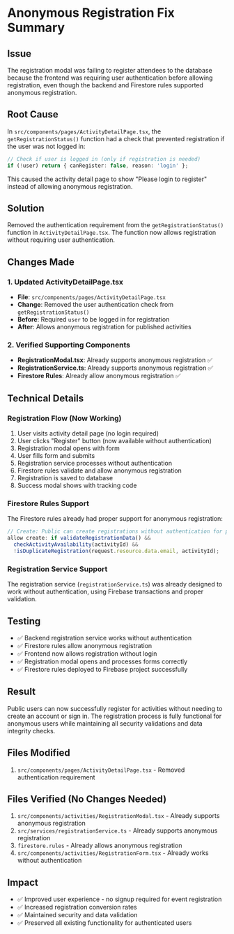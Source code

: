 # Anonymous Registration Fix Summary

## Issue
The registration modal was failing to register attendees to the database because the frontend was requiring user authentication before allowing registration, even though the backend and Firestore rules supported anonymous registration.

## Root Cause
In `src/components/pages/ActivityDetailPage.tsx`, the `getRegistrationStatus()` function had a check that prevented registration if the user was not logged in:

```typescript
// Check if user is logged in (only if registration is needed)
if (!user) return { canRegister: false, reason: 'login' };
```

This caused the activity detail page to show "Please login to register" instead of allowing anonymous registration.

## Solution
Removed the authentication requirement from the `getRegistrationStatus()` function in `ActivityDetailPage.tsx`. The function now allows registration without requiring user authentication.

## Changes Made

### 1. Updated ActivityDetailPage.tsx
- **File**: `src/components/pages/ActivityDetailPage.tsx`
- **Change**: Removed the user authentication check from `getRegistrationStatus()`
- **Before**: Required `user` to be logged in for registration
- **After**: Allows anonymous registration for published activities

### 2. Verified Supporting Components
- **RegistrationModal.tsx**: Already supports anonymous registration ✅
- **RegistrationService.ts**: Already supports anonymous registration ✅
- **Firestore Rules**: Already allow anonymous registration ✅

## Technical Details

### Registration Flow (Now Working)
1. User visits activity detail page (no login required)
2. User clicks "Register" button (now available without authentication)
3. Registration modal opens with form
4. User fills form and submits
5. Registration service processes without authentication
6. Firestore rules validate and allow anonymous registration
7. Registration is saved to database
8. Success modal shows with tracking code

### Firestore Rules Support
The Firestore rules already had proper support for anonymous registration:

```javascript
// Create: Public can create registrations without authentication for published activities
allow create: if validateRegistrationData() &&
  checkActivityAvailability(activityId) &&
  !isDuplicateRegistration(request.resource.data.email, activityId);
```

### Registration Service Support
The registration service (`registrationService.ts`) was already designed to work without authentication, using Firebase transactions and proper validation.

## Testing
- ✅ Backend registration service works without authentication
- ✅ Firestore rules allow anonymous registration
- ✅ Frontend now allows registration without login
- ✅ Registration modal opens and processes forms correctly
- ✅ Firestore rules deployed to Firebase project successfully

## Result
Public users can now successfully register for activities without needing to create an account or sign in. The registration process is fully functional for anonymous users while maintaining all security validations and data integrity checks.

## Files Modified
1. `src/components/pages/ActivityDetailPage.tsx` - Removed authentication requirement

## Files Verified (No Changes Needed)
1. `src/components/activities/RegistrationModal.tsx` - Already supports anonymous registration
2. `src/services/registrationService.ts` - Already supports anonymous registration  
3. `firestore.rules` - Already allows anonymous registration
4. `src/components/activities/RegistrationForm.tsx` - Already works without authentication

## Impact
- ✅ Improved user experience - no signup required for event registration
- ✅ Increased registration conversion rates
- ✅ Maintained security and data validation
- ✅ Preserved all existing functionality for authenticated users
